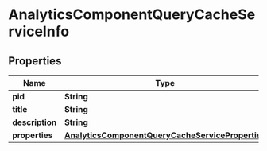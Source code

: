 

# AnalyticsComponentQueryCacheServiceInfo

## Properties

Name | Type | Description | Notes
------------ | ------------- | ------------- | -------------
**pid** | **String** |  |  [optional]
**title** | **String** |  |  [optional]
**description** | **String** |  |  [optional]
**properties** | [**AnalyticsComponentQueryCacheServiceProperties**](AnalyticsComponentQueryCacheServiceProperties.md) |  |  [optional]



